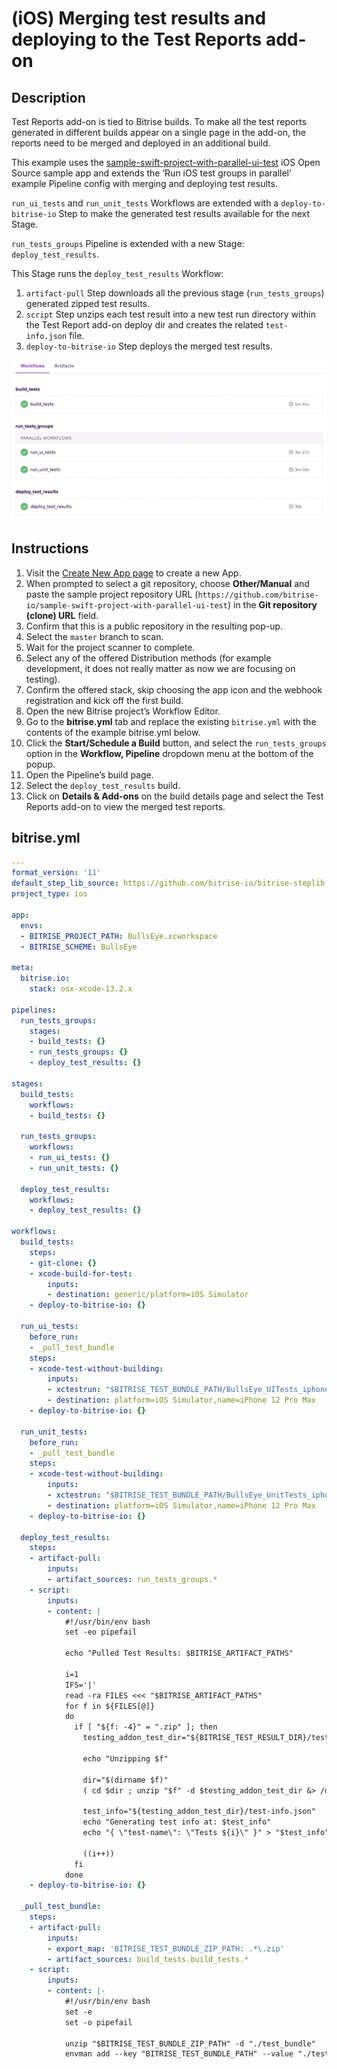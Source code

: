 # (iOS) Merging test results and deploying to the Test Reports add-on

## Description

Test Reports add-on is tied to Bitrise builds. To make all the test reports generated in different builds appear on a single page in the add-on, the reports need to be merged and deployed in an additional build.

This example uses the [sample-swift-project-with-parallel-ui-test](https://github.com/bitrise-io/sample-swift-project-with-parallel-ui-test) iOS Open Source sample app and extends the ‘Run iOS test groups in parallel’ example Pipeline config with merging and deploying test results.

`run_ui_tests` and `run_unit_tests` Workflows are extended with a `deploy-to-bitrise-io` Step to make the generated test results available for the next Stage.

`run_tests_groups` Pipeline is extended with a new Stage: `deploy_test_results`.

This Stage runs the `deploy_test_results` Workflow:
1. `artifact-pull` Step downloads all the previous stage (`run_tests_groups`) generated zipped test results.
1. `script` Step unzips each test result into a new test run directory within the Test Report add-on deploy dir and creates the related `test-info.json` file.
1. `deploy-to-bitrise-io` Step deploys the merged test results.

![A screenshot of the example Pipeline in Bitrise's web UI](./ios-merging-test-results-and-deploying-to-the-test-reports-add-on.png)

## Instructions

1. Visit the [Create New App page](https://app.bitrise.io/apps/add) to create a new App.
1. When prompted to select a git repository, choose **Other/Manual** and paste the sample project repository URL (`https://github.com/bitrise-io/sample-swift-project-with-parallel-ui-test`) in the **Git repository (clone) URL** field.
1. Confirm that this is a public repository in the resulting pop-up.
1. Select the `master` branch to scan.
1. Wait for the project scanner to complete.
1. Select any of the offered Distribution methods (for example development, it does not really matter as now we are focusing on testing).
1. Confirm the offered stack, skip choosing the app icon and the webhook registration and kick off the first build.
1. Open the new Bitrise project’s Workflow Editor.
1. Go to the **bitrise.yml** tab and replace the existing `bitrise.yml` with the contents of the example bitrise.yml below.
1. Click the **Start/Schedule a Build** button, and select the `run_tests_groups` option in the **Workflow, Pipeline** dropdown menu at the bottom of the popup.
1. Open the Pipeline’s build page.
1. Select the `deploy_test_results` build.
1. Click on **Details & Add-ons** on the build details page and select the Test Reports add-on to view the merged test reports.

## bitrise.yml

```yaml
---
format_version: '11'
default_step_lib_source: https://github.com/bitrise-io/bitrise-steplib.git
project_type: ios

app:
  envs:
  - BITRISE_PROJECT_PATH: BullsEye.xcworkspace
  - BITRISE_SCHEME: BullsEye

meta:
  bitrise.io:
    stack: osx-xcode-13.2.x

pipelines:
  run_tests_groups:
    stages:
    - build_tests: {}
    - run_tests_groups: {}
    - deploy_test_results: {}

stages:
  build_tests:
    workflows:
    - build_tests: {}

  run_tests_groups:
    workflows:
    - run_ui_tests: {}
    - run_unit_tests: {}

  deploy_test_results:
    workflows:
    - deploy_test_results: {}

workflows:
  build_tests:
    steps:
    - git-clone: {}
    - xcode-build-for-test:
        inputs:
        - destination: generic/platform=iOS Simulator
    - deploy-to-bitrise-io: {}

  run_ui_tests:
    before_run:
    - _pull_test_bundle
    steps:
    - xcode-test-without-building:
        inputs:
        - xctestrun: "$BITRISE_TEST_BUNDLE_PATH/BullsEye_UITests_iphonesimulator15.2-arm64-x86_64.xctestrun"
        - destination: platform=iOS Simulator,name=iPhone 12 Pro Max
    - deploy-to-bitrise-io: {}

  run_unit_tests:
    before_run:
    - _pull_test_bundle
    steps:
    - xcode-test-without-building:
        inputs:
        - xctestrun: "$BITRISE_TEST_BUNDLE_PATH/BullsEye_UnitTests_iphonesimulator15.2-arm64-x86_64.xctestrun"
        - destination: platform=iOS Simulator,name=iPhone 12 Pro Max
    - deploy-to-bitrise-io: {}

  deploy_test_results:
    steps:
    - artifact-pull:
        inputs:
        - artifact_sources: run_tests_groups.*
    - script:
        inputs:
        - content: |
            #!/usr/bin/env bash
            set -eo pipefail

            echo "Pulled Test Results: $BITRISE_ARTIFACT_PATHS"

            i=1
            IFS='|'
            read -ra FILES <<< "$BITRISE_ARTIFACT_PATHS"
            for f in ${FILES[@]}
            do
              if [ "${f: -4}" = ".zip" ]; then
                testing_addon_test_dir="${BITRISE_TEST_RESULT_DIR}/test_${i}"

                echo "Unzipping $f"

                dir="$(dirname $f)"
                ( cd $dir ; unzip "$f" -d $testing_addon_test_dir &> /dev/null )

                test_info="${testing_addon_test_dir}/test-info.json"
                echo "Generating test info at: $test_info"
                echo "{ \"test-name\": \"Tests ${i}\" }" > "$test_info"

                ((i++))
              fi
            done
    - deploy-to-bitrise-io: {}

  _pull_test_bundle:
    steps:
    - artifact-pull:
        inputs:
        - export_map: 'BITRISE_TEST_BUNDLE_ZIP_PATH: .*\.zip'
        - artifact_sources: build_tests.build_tests.*
    - script:
        inputs:
        - content: |-
            #!/usr/bin/env bash
            set -e
            set -o pipefail

            unzip "$BITRISE_TEST_BUNDLE_ZIP_PATH" -d "./test_bundle"
            envman add --key "BITRISE_TEST_BUNDLE_PATH" --value "./test_bundle"
```
